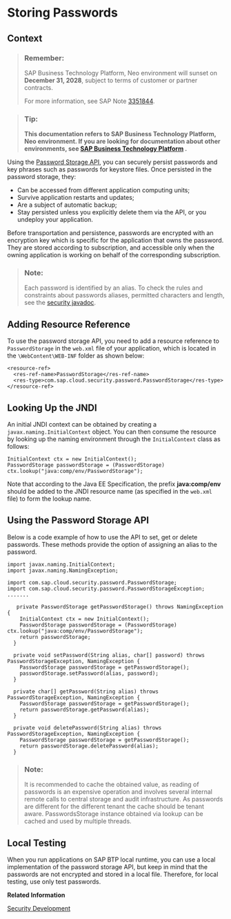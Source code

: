 <!-- loio244dbc262b5c4d37a42cfd7405e4719e -->

# Storing Passwords



## Context

> ### Remember:  
> SAP Business Technology Platform, Neo environment will sunset on **December 31, 2028**, subject to terms of customer or partner contracts.
> 
> For more information, see SAP Note [3351844](https://me.sap.com/notes/3351844).

> ### Tip:  
> **This documentation refers to SAP Business Technology Platform, Neo environment. If you are looking for documentation about other environments, see [SAP Business Technology Platform](https://help.sap.com/docs/btp/sap-business-technology-platform/sap-business-technology-platform?version=Cloud) .**

Using the [Password Storage API](https://api.sap.com/api/SCP_PasswordStorage/resource), you can securely persist passwords and key phrases such as passwords for keystore files. Once persisted in the password storage, they:

-   Can be accessed from different application computing units;
-   Survive application restarts and updates;
-   Are a subject of automatic backup;
-   Stay persisted unless you explicitly delete them via the API, or you undeploy your application.

Before transportation and persistence, passwords are encrypted with an encryption key which is specific for the application that owns the password. They are stored according to subscription, and accessible only when the owning application is working on behalf of the corresponding subscription.

> ### Note:  
> Each password is identified by an alias. To check the rules and constraints about passwords aliases, permitted characters and length, see the [security javadoc](https://help.hana.ondemand.com/javadoc/index.html).

<a name="concept_x5n_gpw_gn"/>

<!-- concept\_x5n\_gpw\_gn -->

## Adding Resource Reference

To use the password storage API, you need to add a resource reference to `PasswordStorage` in the `web.xml` file of your application, which is located in the `\WebContent\WEB-INF` folder as shown below:

```
<resource-ref>
  <res-ref-name>PasswordStorage</res-ref-name>
  <res-type>com.sap.cloud.security.password.PasswordStorage</res-type>
</resource-ref>
```

<a name="concept_kvt_qpw_gn"/>

<!-- concept\_kvt\_qpw\_gn -->

## Looking Up the JNDI

An initial JNDI context can be obtained by creating a `javax.naming.InitialContext` object. You can then consume the resource by looking up the naming environment through the `InitialContext` class as follows:

```
InitialContext ctx = new InitialContext();
PasswordStorage passwordStorage = (PasswordStorage) ctx.lookup("java:comp/env/PasswordStorage");
```

Note that according to the Java EE Specification, the prefix **java:comp/env** should be added to the JNDI resource name \(as specified in the `web.xml` file\) to form the lookup name.

<a name="concept_cyc_dqw_gn"/>

<!-- concept\_cyc\_dqw\_gn -->

## Using the Password Storage API

Below is a code example of how to use the API to set, get or delete passwords. These methods provide the option of assigning an alias to the password.

```
import javax.naming.InitialContext;
import javax.naming.NamingException;
 
import com.sap.cloud.security.password.PasswordStorage;
import com.sap.cloud.security.password.PasswordStorageException;
.......
 
   private PasswordStorage getPasswordStorage() throws NamingException {
    InitialContext ctx = new InitialContext();
    PasswordStorage passwordStorage = (PasswordStorage) ctx.lookup("java:comp/env/PasswordStorage");
    return passwordStorage;
  }
 
  private void setPassword(String alias, char[] password) throws PasswordStorageException, NamingException {
    PasswordStorage passwordStorage = getPasswordStorage();
    passwordStorage.setPassword(alias, password);
  }
 
  private char[] getPassword(String alias) throws PasswordStorageException, NamingException {
    PasswordStorage passwordStorage = getPasswordStorage();
    return passwordStorage.getPassword(alias);
  }
 
  private void deletePassword(String alias) throws PasswordStorageException, NamingException {
    PasswordStorage passwordStorage = getPasswordStorage();
    return passwordStorage.deletePassword(alias);
  }
```

> ### Note:  
> It is recommended to cache the obtained value, as reading of passwords is an expensive operation and involves several internal remote calls to central storage and audit infrastructure. As passwords are different for the different tenant the cache should be tenant aware. PasswordsStorage instance obtained via lookup can be cached and used by multiple threads.

<a name="concept_u3b_xxd_hn"/>

<!-- concept\_u3b\_xxd\_hn -->

## Local Testing

When you run applications on SAP BTP local runtime, you can use a local implementation of the password storage API, but keep in mind that the passwords are not encrypted and stored in a local file. Therefore, for local testing, use only test passwords.

**Related Information**  


[Security Development](security-development-6fafbaa.md "This section describes how you can implement security in your applications.")

